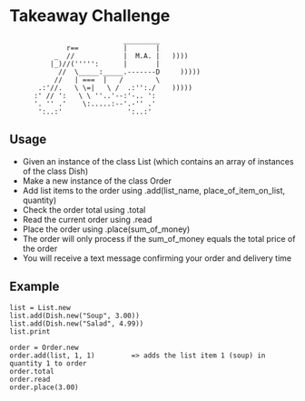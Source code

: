 Takeaway Challenge
==================
```
                            _________
              r==           |       |
           _  //            |  M.A. |   ))))
          |_)//(''''':      |       |
            //  \_____:_____.-------D     )))))
           //   | ===  |   /        \
       .:'//.   \ \=|   \ /  .:'':./    )))))
      :' // ':   \ \ ''..'--:'-.. ':
      '. '' .'    \:.....:--'.-'' .'
       ':..:'                ':..:'

 ```

Usage
-----
- Given an instance of the class List (which contains an array of instances of the class Dish)
- Make a new instance of the class Order
- Add list items to the order using .add(list_name, place_of_item_on_list, quantity)
- Check the order total using .total
- Read the current order using .read
- Place the order using .place(sum_of_money)
- The order will only process if the sum_of_money equals the total price of the order
- You will receive a text message confirming your order and delivery time

Example
-----

```
list = List.new
list.add(Dish.new("Soup", 3.00))
list.add(Dish.new("Salad", 4.99))
list.print

order = Order.new
order.add(list, 1, 1)         => adds the list item 1 (soup) in quantity 1 to order
order.total
order.read
order.place(3.00)
```
